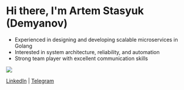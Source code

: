 # Hi there, I'm Artem Stasyuk (Demyanov) 
- Experienced in designing and developing scalable microservices in Golang  
- Interested in system architecture, reliability, and automation  
- Strong team player with excellent communication skills

![](https://count.getloli.com/get/@artemstasyuk?theme=rule34)

[LinkedIn](https://www.linkedin.com/in/artemstasyuk-lis/) | [Telegram](https://t.me/artemstasyuk)

